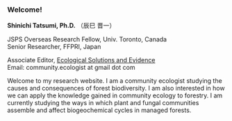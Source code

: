 ### Welcome!

**Shinichi Tatsumi, Ph.D.** （辰巳 晋一）

JSPS Overseas Research Fellow, Univ. Toronto, Canada  
Senior Researcher, FFPRI, Japan  

Associate Editor, [Ecological Solutions and Evidence](https://besjournals.onlinelibrary.wiley.com/journal/26888319)  
Email: community.ecologist at gmail dot com

Welcome to my research website. I am a community ecologist studying the causes and consequences of forest biodiversity. I am also interested in how we can apply the knowledge gained in community ecology to forestry. I am currently studying the ways in which plant and fungal communities assemble and affect biogeochemical cycles in managed forests.
